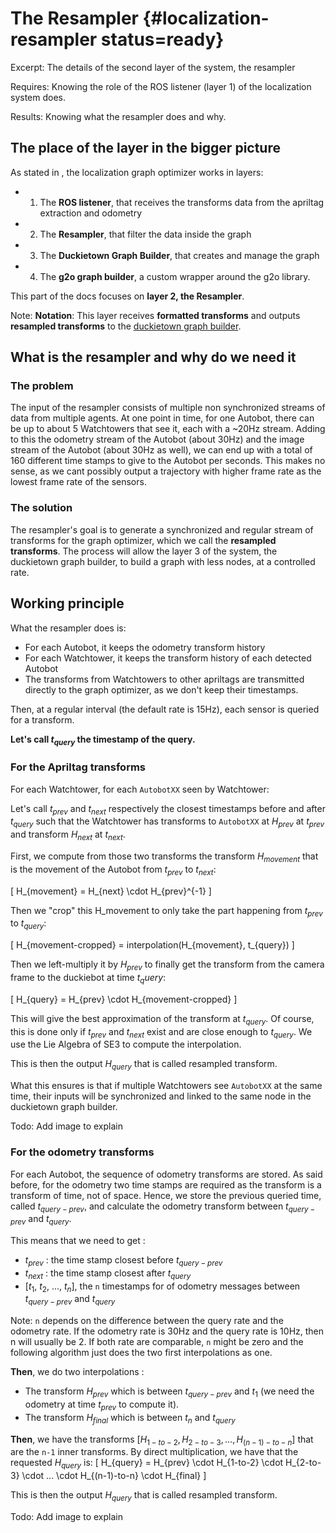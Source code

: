 # The Resampler {#localization-resampler status=ready}

Excerpt: The details of the second layer of the system, the resampler

<div class='requirements' markdown="1">

Requires: Knowing the role of the ROS listener (layer 1) of the localization system does. [](#localization-ros-listener)

Results: Knowing what the resampler does and why. 
</div>

<minitoc/> 

## The place of the layer in the bigger picture

As stated in [](#part:autolab-localization-software), the localization graph optimizer works in layers:

* 1) The **ROS listener**, that receives the transforms data from the apriltag extraction and odometry
* 2) The **Resampler**, that filter the data inside the graph
* 3) The **Duckietown Graph Builder**, that creates and manage the graph
* 4) The **g2o graph builder**, a custom wrapper around the g2o library.

This part of the docs focuses on **layer 2, the Resampler**.

Note: **Notation**: This layer receives **formatted transforms** and outputs **resampled transforms** to the [duckietown graph builder](#localization-duckietown-graph-builder).

## What is the resampler and why do we need it

### The problem

The input of the resampler consists of multiple non synchronized streams of data from multiple agents. At one point in time, for one Autobot, there can be up to about 5 Watchtowers that see it, each with a ~20Hz stream. Adding to this the odometry stream of the Autobot (about 30Hz) and the image stream of the Autobot (about 30Hz as well), we can end up with a total of 160 different time stamps to give to the Autobot per seconds. This makes no sense, as we cant possibly output a trajectory with higher frame rate as the lowest frame rate of the sensors.

### The solution

The resampler's goal is to generate a synchronized and regular stream of transforms for the graph optimizer, which we call the **resampled transforms**. The process will allow the layer 3 of the system, the duckietown graph builder, to build a graph with less nodes, at a controlled rate.

## Working principle

What the resampler does is:

* For each Autobot, it keeps the odometry transform history
* For each Watchtower, it keeps the transform history of each detected Autobot
* The transforms from Watchtowers to other apriltags are transmitted directly to the graph optimizer, as we don't keep their timestamps.

Then, at a regular interval (the default rate is 15Hz), each sensor is queried for a transform.

**Let's call $t_{query}$ the timestamp of the query.**

### For the Apriltag transforms

For each Watchtower, for each `AutobotXX` seen by Watchtower:

Let's call $t_{prev}$ and $t_{next}$ respectively the closest timestamps before and after $t_{query}$ such that the Watchtower has transforms to `AutobotXX` at $H_{prev}$ at $t_{prev}$ and transform $H_{next}$ at $t_{next}$. 

First, we compute from those two transforms the transform $H_{movement}$ that is the movement of the Autobot from $t_{prev}$ to $t_{next}$:

\[
    H_{movement} = H_{next} \cdot H_{prev}^{-1}
\]

Then we "crop" this H_movement to only take the part happening from $t_{prev}$ to $t_{query}$:

\[
    H_{movement-cropped} = interpolation(H_{movement}, t_{query})
\]


Then we left-multiply it by $H_{prev}$ to finally get the transform from the camera frame to the duckiebot at time $t_query$:

\[
    H_{query} = H_{prev} \cdot H_{movement-cropped}
\]

This will give the best approximation of the transform at $t_{query}$. Of course, this is done only if $t_{prev}$ and $t_{next}$ exist and are close enough to $t_{query}$. We use the Lie Algebra of SE3 to compute the interpolation.

This is then the output $H_{query}$ that is called resampled transform.

What this ensures is that if multiple Watchtowers see `AutobotXX` at the same time, their inputs will be synchronized and linked to the same node in the duckietown graph builder.

Todo: Add image to explain

### For the odometry transforms

For each Autobot, the sequence of odometry transforms are stored. As said before, for the odometry two time stamps are required as the transform is a transform of time, not of space. Hence, we store the previous queried time, called $t_{query-prev}$, and calculate the odometry transform between $t_{query-prev}$ and $t_{query}$.

This means that we need to get :

* $t_{prev}$ : the time stamp closest before $t_{query-prev}$
* $t_{next}$ : the time stamp closest after $t_{query}$
* [$t_{1}$, $t_{2}$, ..., $t_{n}$], the `n` timestamps for of odometry messages between $t_{query-prev}$ and $t_{query}$

Note: `n` depends on the difference between the query rate and the odometry rate. If the odometry rate is 30Hz and the query rate is 10Hz, then n will usually be 2. If both rate are comparable, `n` might be zero and the following algorithm just does the two first interpolations as one.

**Then**, we do two interpolations :

* The transform $H_{prev}$ which is between $t_{query-prev}$ and $t_{1}$ (we need the odometry at time $t_{prev}$ to compute it).
* The transform $H_{final}$ which is between $t_{n}$ and $t_{query}$

**Then**, we have the transforms $[H_{1-to-2}, H_{2-to-3}, ..., H_{(n-1)-to-n}]$ that are the `n-1` inner transforms. By direct multiplication, we have that the requested $H_{query}$ is:
\[
    H_{query} = H_{prev} \cdot H_{1-to-2} \cdot H_{2-to-3} \cdot ... \cdot H_{(n-1)-to-n} \cdot H_{final}
\]

This is then the output $H_{query}$ that is called resampled transform.

Todo: Add image to explain
